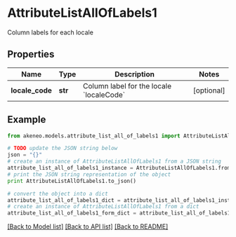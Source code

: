# AttributeListAllOfLabels1

Column labels for each locale

## Properties
Name | Type | Description | Notes
------------ | ------------- | ------------- | -------------
**locale_code** | **str** | Column label for the locale &#x60;localeCode&#x60; | [optional] 

## Example

```python
from akeneo.models.attribute_list_all_of_labels1 import AttributeListAllOfLabels1

# TODO update the JSON string below
json = "{}"
# create an instance of AttributeListAllOfLabels1 from a JSON string
attribute_list_all_of_labels1_instance = AttributeListAllOfLabels1.from_json(json)
# print the JSON string representation of the object
print AttributeListAllOfLabels1.to_json()

# convert the object into a dict
attribute_list_all_of_labels1_dict = attribute_list_all_of_labels1_instance.to_dict()
# create an instance of AttributeListAllOfLabels1 from a dict
attribute_list_all_of_labels1_form_dict = attribute_list_all_of_labels1.from_dict(attribute_list_all_of_labels1_dict)
```
[[Back to Model list]](../README.md#documentation-for-models) [[Back to API list]](../README.md#documentation-for-api-endpoints) [[Back to README]](../README.md)


